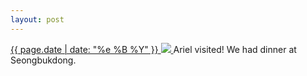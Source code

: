 ```yaml
---
layout: post
---
```


<p>
  <a href="/281">
    <time>{{ page.date | date: "%e %B %Y" }}</time>
    <img src="https://s3.amazonaws.com/life.aaronjgreenberg.com/281.jpg">
  </a>
  Ariel visited! We had dinner at Seongbukdong.
</p>
